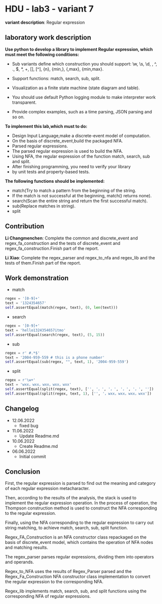 # HDU - lab3 - variant 7

   **variant description**: Regular expression

## laboratory work description

**Use python to develop a library to implement Regular expression,
which must meet the following conditions:**

- Sub variants define which construction you should support:
  \w, \s, \d, \, ^, ., $, *, +, [], [^], {n}, {min,}, {,max}, {min,max}.

- Support functions: match, search, sub, split.
- Visualization as a finite state machine (state diagram and table).
- You should use default Python logging module to make interpreter work transparent.
- Provide complex examples, such as a time parsing, JSON parsing and so on.

**To implement this lab,which must to do:**

- Design Input Language,make a discrete-event model of computation.
- On the basis of discrete_event,build the packaged NFA.
- Parsed regular expressions.
- The parsed regular expression is used to build the NFA.
- Using NFA, the regular expression of the function match, search, sub and split.
- After finishing programming, you need to verify your library
- by unit tests and property-based tests.

**The following functions should be implemented:**

- match(Try to match a pattern from the beginning of the string.
- If the match is not successful at the beginning, match() returns none).
- search(Scan the entire string and return the first successful match).
- sub(Replace matches in string).
- split

## Contribution

**Li Changmenchen**: Complete the common and discrete_event and
regex_fa_construction and the tests of discrete_event and
regex_fa_construction.Finish part of the report.

**Li Xiao**: Complete the regex_parser and regex_to_nfa and regex_lib
and the tests of them.Finish part of the report.

## Work demonstration

- match

```python
regex = '[0-9]+'
text = '1324354657'
self.assertEqual(match(regex, text), (0, len(text)))
```

- search

```python
regex = '[0-9]+'
text = 'hello1324354657itmo'
self.assertEqual(search(regex, text), (5, 15))
```

- sub

```python
regex = r' #.*$'
text = '2004-959-559 # this is a phone number'
self.assertEqual(sub(regex, "", text, 1), '2004-959-559')
```

- split

```python
regex = r'\w+'
text = 'wxx，wxx，wxx，wxx，wxx'
self.assertEqual(split(regex, text), ['', '，', '，', '，', '，', ''])
self.assertEqual(split(regex, text, 1), ['', '，wxx，wxx，wxx，wxx'])
```

## Changelog

- 12.06.2022
  - fixed bug
- 11.06.2022
  - Update Readme.md
- 10.06.2022
  - Create Readme.md
- 06.06.2022
  - Initial commit

## Conclusion

  First, the regular expression is parsed to find out the meaning
  and category of each regular expression metacharacter.

  Then, according to the results of the analysis,
  the stack is used to implement the regular expression operation.
  In the process of operation, the Thompson construction method is used to
  construct the NFA corresponding to the regular expression.

  Finally, using the NFA corresponding to the regular expression
  to carry out string matching, to achieve match, search, sub, split function.

  Regex_FA_Construction is an NFA constructor class repackaged on the basis of
  discrete_event model, which contains the operation of NFA nodes and matching results.

  The regex_parser parses regular expressions, dividing them into operators and operands.

  Regex_to_NFA uses the results of Regex_Parser parsed and
  the Regex_Fa_Construction NFA constructor class implementation
  to convert the regular expression to the corresponding NFA.

  Regex_lib implements match, search, sub, and split functions
  using the corresponding NFA of regular expressions.

